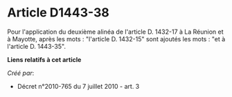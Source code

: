 # Article D1443-38

Pour l'application du deuxième alinéa de l'article D. 1432-17 à La Réunion et à Mayotte, après les mots : "l'article D.
1432-15" sont ajoutés les mots : "et à l'article D. 1443-35".

**Liens relatifs à cet article**

_Créé par_:

  - Décret n°2010-765 du 7 juillet 2010 - art. 3
